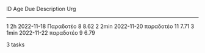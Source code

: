 
ID Age  Due        Description      Urg
-- ---- ---------- ---------------- ----
 1 2h   2022-11-18 Παραδοτέο 8      8.62
 2 2min 2022-11-20 παραδοτέο 11     7.71
 3 1min 2022-11-22 παραδοτέο 9      6.79

3 tasks
